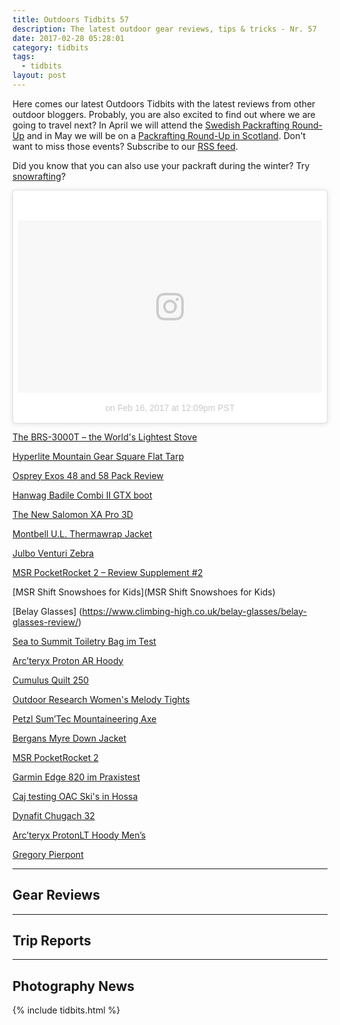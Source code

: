 ```yaml
---
title: Outdoors Tidbits 57
description: The latest outdoor gear reviews, tips & tricks - Nr. 57
date: 2017-02-28 05:28:01
category: tidbits
tags:
  - tidbits
layout: post
---
```

Here comes our latest Outdoors Tidbits with the latest reviews from other outdoor bloggers. Probably, you are also excited to find out where we are going to travel next? In April we will attend the [Swedish Packrafting Round-Up](https://www.facebook.com/events/721781557974160/) and in May we will be on a [Packrafting Round-Up in Scotland](https://www.facebook.com/events/140680829718198/). Don't want to miss those events? Subscribe to our [RSS feed](http://www.hikeventures.com/rss.xml).

Did you know that you can also use your packraft during the winter? Try [snowrafting](https://greenshapedheart.de/snowrafting-packraft-im-schnee/)?

<blockquote class="instagram-media" data-instgrm-version="7" style=" background:#FFF; border:0; border-radius:3px; box-shadow:0 0 1px 0 rgba(0,0,0,0.5),0 1px 10px 0 rgba(0,0,0,0.15); margin: 1px; max-width:658px; padding:0; width:99.375%; width:-webkit-calc(100% - 2px); width:calc(100% - 2px);"><div style="padding:8px;"> <div style=" background:#F8F8F8; line-height:0; margin-top:40px; padding:28.379629629629626% 0; text-align:center; width:100%;"> <div style=" background:url(data:image/png;base64,iVBORw0KGgoAAAANSUhEUgAAACwAAAAsCAMAAAApWqozAAAABGdBTUEAALGPC/xhBQAAAAFzUkdCAK7OHOkAAAAMUExURczMzPf399fX1+bm5mzY9AMAAADiSURBVDjLvZXbEsMgCES5/P8/t9FuRVCRmU73JWlzosgSIIZURCjo/ad+EQJJB4Hv8BFt+IDpQoCx1wjOSBFhh2XssxEIYn3ulI/6MNReE07UIWJEv8UEOWDS88LY97kqyTliJKKtuYBbruAyVh5wOHiXmpi5we58Ek028czwyuQdLKPG1Bkb4NnM+VeAnfHqn1k4+GPT6uGQcvu2h2OVuIf/gWUFyy8OWEpdyZSa3aVCqpVoVvzZZ2VTnn2wU8qzVjDDetO90GSy9mVLqtgYSy231MxrY6I2gGqjrTY0L8fxCxfCBbhWrsYYAAAAAElFTkSuQmCC); display:block; height:44px; margin:0 auto -44px; position:relative; top:-22px; width:44px;"></div></div><p style=" color:#c9c8cd; font-family:Arial,sans-serif; font-size:14px; line-height:17px; margin-bottom:0; margin-top:8px; overflow:hidden; padding:8px 0 7px; text-align:center; text-overflow:ellipsis; white-space:nowrap;"><a href="https://www.instagram.com/p/BQldrZ7jNe_/" style=" color:#c9c8cd; font-family:Arial,sans-serif; font-size:14px; font-style:normal; font-weight:normal; line-height:17px; text-decoration:none;" target="_blank"></a> on <time style=" font-family:Arial,sans-serif; font-size:14px; line-height:17px;" datetime="2017-02-16T20:09:47+00:00">Feb 16, 2017 at 12:09pm PST</time></p></div></blockquote>
<script async defer src="//platform.instagram.com/en_US/embeds.js"></script>

<!--more-->

[The BRS-3000T – the World's Lightest Stove](http://adventuresinstoving.blogspot.com/2017/02/the-brs-3000t-worlds-lightest-stove.html)

[Hyperlite Mountain Gear Square Flat Tarp](http://www.thehikinglife.com/2017/02/review-hyperlite-mountain-gear-square-flat-tarp/)

[Osprey Exos 48 and 58 Pack Review](https://trailtopeak.com/2017/02/20/gear-review-osprey-exos-48-and-58-pack-review/)

[Hanwag Badile Combi II GTX boot](http://scottishmountaineer.com/hanwag-badile-combi-ii-boot-review/)

[The New Salomon XA Pro 3D](https://trailtopeak.com/2017/02/17/gear-preview-the-new-salomon-xa-pro-3d-2017/)

[Montbell U.L. Thermawrap Jacket](https://treelinebackpacker.com/2017/02/13/montbell-u-l-thermawrap-jacket-review/)

[Julbo Venturi Zebra](http://www.thealpinestart.com/2017/01/long-term-review-julbo-venturi/)

[MSR PocketRocket 2 – Review Supplement #2](http://adventuresinstoving.blogspot.com/2017/01/msr-pocketrocket-2-review-supplement-2.html)

[MSR Shift Snowshoes for Kids](MSR Shift Snowshoes for Kids)

[Belay Glasses] (https://www.climbing-high.co.uk/belay-glasses/belay-glasses-review/)

[Sea to Summit Toiletry Bag im Test](http://gipfelwelt.net/2017/01/18/sea-to-summit-toiletry-bag-im-test/)

[Arc’teryx Proton AR Hoody](http://scottishmountaineer.com/arcteryx-proton-ar-hoody-review/)

[Cumulus Quilt 250](https://wegalsziel.wordpress.com/2017/01/09/cumulus-quilt-250-long-gear-review)

[Outdoor Research Women's Melody Tights](http://www.adventure-inspired.com/2017/01/outdoor-research-melody-tights-review.html)

[Petzl Sum’Tec Mountaineering Axe](http://www.thealpinestart.com/2017/01/review-petzl-sumtec/)

[Bergans Myre Down Jacket](https://www.hiking-blog.de/bekleidung/praxistest-bergans-myre-down-jacket-stylische-daunenjacke-nur-fuer-den-alltag/)

[MSR PocketRocket 2](http://hikelighter.com/2017/01/12/msr-pocket-rocket-2/)

[Garmin Edge 820 im Praxistest](http://gpsradler.de/test-technik/garmin-edge-820-test/?pk_campaign=feed&pk_kwd=garmin-edge-820-test)

[Caj testing OAC Ski's in Hossa](https://www.youtube.com/watch?v=eKJLA81LHdM)

[Dynafit Chugach 32](http://www.outbears.at/dynafit-chugach-32-im-test/)

[Arc’teryx ProtonLT Hoody Men’s](http://www.alpin-blog.com/test-arcteryx-protonlt-hoody-mens/)

[Gregory Pierpont](http://www.alpin.de/tests-produkte/rucksaecke/11405/artikel_rucksack_im_praxistest_daypack_gregory_pierpont.html)


---

## Gear Reviews

---

## Trip Reports

---

## Photography News

{% include tidbits.html %}
